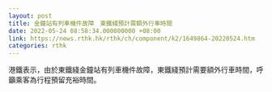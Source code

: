 ```yaml
---
layout: post
title: 金鐘站有列車機件故障　東鐵綫預計需額外行車時間
date: 2022-05-24 08:58:34.000000000 +08:00
link: https://news.rthk.hk/rthk/ch/component/k2/1649864-20220524.htm
categories: rthk
---
```


港鐵表示，由於東鐵綫金鐘站有列車機件故障，東鐵綫預計需要額外行車時間，呼籲乘客為行程預留充裕時間。
